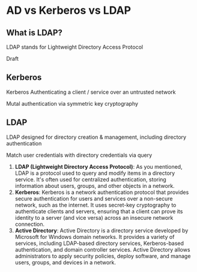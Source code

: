 # AD vs Kerberos vs LDAP

## What is LDAP?

LDAP stands for Lightweight Directory Access Protocol

Draft

## Kerberos

Kerberos Authenticating a client / service over an untrusted network

Mutal authentication via symmetric key cryptography&#x20;

## LDAP

LDAP designed for directory creation & management, including directory authentication

Match user credentials with directory credentials via query





1. **LDAP (Lightweight Directory Access Protocol)**: As you mentioned, LDAP is a protocol used to query and modify items in a directory service. It's often used for centralized authentication, storing information about users, groups, and other objects in a network.
2. **Kerberos**: Kerberos is a network authentication protocol that provides secure authentication for users and services over a non-secure network, such as the internet. It uses secret-key cryptography to authenticate clients and servers, ensuring that a client can prove its identity to a server (and vice versa) across an insecure network connection.
3. **Active Directory**: Active Directory is a directory service developed by Microsoft for Windows domain networks. It provides a variety of services, including LDAP-based directory services, Kerberos-based authentication, and domain controller services. Active Directory allows administrators to apply security policies, deploy software, and manage users, groups, and devices in a network.
